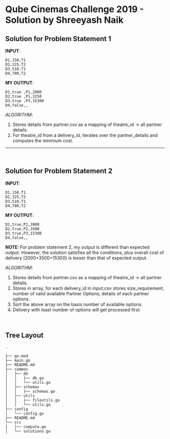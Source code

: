 # Qube Cinemas Challenge 2019 - Solution by Shreeyash Naik

## Solution for Problem Statement 1

**INPUT**:
```
D1,150,T1
D2,325,T2
D3,510,T1
D4,700,T2
```
**MY OUTPUT**:
```
D1,true ,P1,2000
D2,true ,P1,3250
D3,true ,P3,15300
D4,false,,
```

*ALGORITHM*:
1. Stores details from partner.csv as a mapping of theatre_id -> all partner details.
2. For theatre_id from a delivery_id, iterates over the partner_details and computes the minimum cost. 


---
<br/>

## Solution for Problem Statement 2

**INPUT**:
```
D1,150,T1
D2,325,T2
D3,510,T1
D4,700,T2
```

**MY OUTPUT**:
```
D1,true,P1,2000
D2,true,P2,3500
D3,true,P3,15300
D4,false,,
```
**NOTE**: 
For problem statement 2, my output is different than expected output. However, the solution satisfies all the conditions, plus overall cost of delivery (2000+3500+15300) is lesser than that of expected output.

*ALGORITHM*:
1. Stores details from partner.csv as a mapping of theatre_id -> all partner details.
2. Stores in array, for each delivery_id in input.csv stores size_requirement, number of valid available Partner Options, details of each partner options.
3. Sort the above array on the basis number of available options.
4. Delivery with least number of options will get processed first.


<br />

## Tree Layout

```tree
.

├── go.mod
├── main.go
├── README.md
├── common
│   ├── db
│   │   ├── db.go
│   │   └── utils.go
│   ├── schemas
│   │   ├── schemas.go
│   ├── utils
│   │   ├── fileutils.go
│   │   └── utils.go
├── config
│   └── config.go
├── README.md
└── src
│   │── compute.go
│   └── solutions.go

```